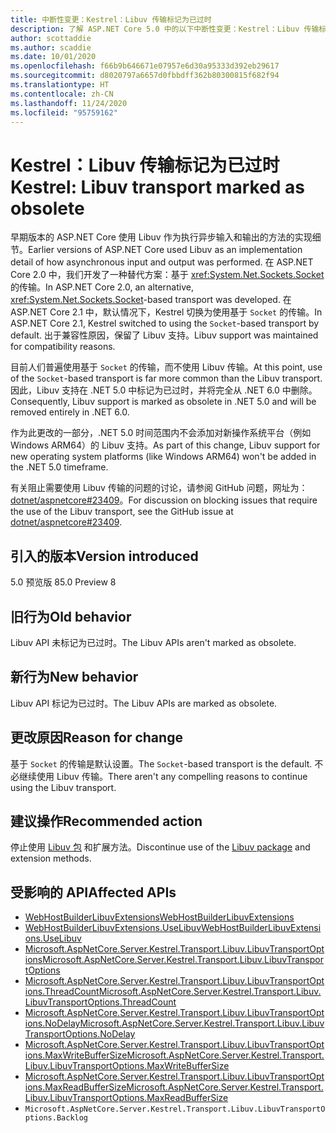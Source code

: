 ```yaml
---
title: 中断性变更：Kestrel：Libuv 传输标记为已过时
description: 了解 ASP.NET Core 5.0 中的以下中断性变更：Kestrel：Libuv 传输标记为已过时
author: scottaddie
ms.author: scaddie
ms.date: 10/01/2020
ms.openlocfilehash: f66b9b646671e07957e6d30a95333d392eb29617
ms.sourcegitcommit: d8020797a6657d0fbbdff362b80300815f682f94
ms.translationtype: HT
ms.contentlocale: zh-CN
ms.lasthandoff: 11/24/2020
ms.locfileid: "95759162"
---
```

# <a name="kestrel-libuv-transport-marked-as-obsolete"></a><span data-ttu-id="f3109-103">Kestrel：Libuv 传输标记为已过时</span><span class="sxs-lookup"><span data-stu-id="f3109-103">Kestrel: Libuv transport marked as obsolete</span></span>

<span data-ttu-id="f3109-104">早期版本的 ASP.NET Core 使用 Libuv 作为执行异步输入和输出的方法的实现细节。</span><span class="sxs-lookup"><span data-stu-id="f3109-104">Earlier versions of ASP.NET Core used Libuv as an implementation detail of how asynchronous input and output was performed.</span></span> <span data-ttu-id="f3109-105">在 ASP.NET Core 2.0 中，我们开发了一种替代方案：基于 <xref:System.Net.Sockets.Socket> 的传输。</span><span class="sxs-lookup"><span data-stu-id="f3109-105">In ASP.NET Core 2.0, an alternative, <xref:System.Net.Sockets.Socket>-based transport was developed.</span></span> <span data-ttu-id="f3109-106">在 ASP.NET Core 2.1 中，默认情况下，Kestrel 切换为使用基于 `Socket` 的传输。</span><span class="sxs-lookup"><span data-stu-id="f3109-106">In ASP.NET Core 2.1, Kestrel switched to using the `Socket`-based transport by default.</span></span> <span data-ttu-id="f3109-107">出于兼容性原因，保留了 Libuv 支持。</span><span class="sxs-lookup"><span data-stu-id="f3109-107">Libuv support was maintained for compatibility reasons.</span></span>

<span data-ttu-id="f3109-108">目前人们普遍使用基于 `Socket` 的传输，而不使用 Libuv 传输。</span><span class="sxs-lookup"><span data-stu-id="f3109-108">At this point, use of the `Socket`-based transport is far more common than the Libuv transport.</span></span> <span data-ttu-id="f3109-109">因此，Libuv 支持在 .NET 5.0 中标记为已过时，并将完全从 .NET 6.0 中删除。</span><span class="sxs-lookup"><span data-stu-id="f3109-109">Consequently, Libuv support is marked as obsolete in .NET 5.0 and will be removed entirely in .NET 6.0.</span></span>

<span data-ttu-id="f3109-110">作为此更改的一部分，.NET 5.0 时间范围内不会添加对新操作系统平台（例如 Windows ARM64）的 Libuv 支持。</span><span class="sxs-lookup"><span data-stu-id="f3109-110">As part of this change, Libuv support for new operating system platforms (like Windows ARM64) won't be added in the .NET 5.0 timeframe.</span></span>

<span data-ttu-id="f3109-111">有关阻止需要使用 Libuv 传输的问题的讨论，请参阅 GitHub 问题，网址为：[dotnet/aspnetcore#23409](https://github.com/dotnet/aspnetcore/issues/23409)。</span><span class="sxs-lookup"><span data-stu-id="f3109-111">For discussion on blocking issues that require the use of the Libuv transport, see the GitHub issue at [dotnet/aspnetcore#23409](https://github.com/dotnet/aspnetcore/issues/23409).</span></span>

## <a name="version-introduced"></a><span data-ttu-id="f3109-112">引入的版本</span><span class="sxs-lookup"><span data-stu-id="f3109-112">Version introduced</span></span>

<span data-ttu-id="f3109-113">5.0 预览版 8</span><span class="sxs-lookup"><span data-stu-id="f3109-113">5.0 Preview 8</span></span>

## <a name="old-behavior"></a><span data-ttu-id="f3109-114">旧行为</span><span class="sxs-lookup"><span data-stu-id="f3109-114">Old behavior</span></span>

<span data-ttu-id="f3109-115">Libuv API 未标记为已过时。</span><span class="sxs-lookup"><span data-stu-id="f3109-115">The Libuv APIs aren't marked as obsolete.</span></span>

## <a name="new-behavior"></a><span data-ttu-id="f3109-116">新行为</span><span class="sxs-lookup"><span data-stu-id="f3109-116">New behavior</span></span>

<span data-ttu-id="f3109-117">Libuv API 标记为已过时。</span><span class="sxs-lookup"><span data-stu-id="f3109-117">The Libuv APIs are marked as obsolete.</span></span>

## <a name="reason-for-change"></a><span data-ttu-id="f3109-118">更改原因</span><span class="sxs-lookup"><span data-stu-id="f3109-118">Reason for change</span></span>

<span data-ttu-id="f3109-119">基于 `Socket` 的传输是默认设置。</span><span class="sxs-lookup"><span data-stu-id="f3109-119">The `Socket`-based transport is the default.</span></span> <span data-ttu-id="f3109-120">不必继续使用 Libuv 传输。</span><span class="sxs-lookup"><span data-stu-id="f3109-120">There aren't any compelling reasons to continue using the Libuv transport.</span></span>

## <a name="recommended-action"></a><span data-ttu-id="f3109-121">建议操作</span><span class="sxs-lookup"><span data-stu-id="f3109-121">Recommended action</span></span>

<span data-ttu-id="f3109-122">停止使用 [Libuv 包](https://www.nuget.org/packages/Libuv) 和扩展方法。</span><span class="sxs-lookup"><span data-stu-id="f3109-122">Discontinue use of the [Libuv package](https://www.nuget.org/packages/Libuv) and extension methods.</span></span>

## <a name="affected-apis"></a><span data-ttu-id="f3109-123">受影响的 API</span><span class="sxs-lookup"><span data-stu-id="f3109-123">Affected APIs</span></span>

- [<span data-ttu-id="f3109-124">WebHostBuilderLibuvExtensions</span><span class="sxs-lookup"><span data-stu-id="f3109-124">WebHostBuilderLibuvExtensions</span></span>](/dotnet/api/microsoft.aspnetcore.hosting.webhostbuilderlibuvextensions?view=aspnetcore-3.0)
- [<span data-ttu-id="f3109-125">WebHostBuilderLibuvExtensions.UseLibuv</span><span class="sxs-lookup"><span data-stu-id="f3109-125">WebHostBuilderLibuvExtensions.UseLibuv</span></span>](/dotnet/api/microsoft.aspnetcore.hosting.webhostbuilderlibuvextensions.uselibuv?view=aspnetcore-3.0)
- [<span data-ttu-id="f3109-126">Microsoft.AspNetCore.Server.Kestrel.Transport.Libuv.LibuvTransportOptions</span><span class="sxs-lookup"><span data-stu-id="f3109-126">Microsoft.AspNetCore.Server.Kestrel.Transport.Libuv.LibuvTransportOptions</span></span>](/dotnet/api/microsoft.aspnetcore.server.kestrel.transport.libuv.libuvtransportoptions?view=aspnetcore-3.0)
- [<span data-ttu-id="f3109-127">Microsoft.AspNetCore.Server.Kestrel.Transport.Libuv.LibuvTransportOptions.ThreadCount</span><span class="sxs-lookup"><span data-stu-id="f3109-127">Microsoft.AspNetCore.Server.Kestrel.Transport.Libuv.LibuvTransportOptions.ThreadCount</span></span>](/dotnet/api/microsoft.aspnetcore.server.kestrel.transport.libuv.libuvtransportoptions.threadcount?view=aspnetcore-3.0)
- [<span data-ttu-id="f3109-128">Microsoft.AspNetCore.Server.Kestrel.Transport.Libuv.LibuvTransportOptions.NoDelay</span><span class="sxs-lookup"><span data-stu-id="f3109-128">Microsoft.AspNetCore.Server.Kestrel.Transport.Libuv.LibuvTransportOptions.NoDelay</span></span>](/dotnet/api/microsoft.aspnetcore.server.kestrel.transport.libuv.libuvtransportoptions.nodelay?view=aspnetcore-3.0)
- [<span data-ttu-id="f3109-129">Microsoft.AspNetCore.Server.Kestrel.Transport.Libuv.LibuvTransportOptions.MaxWriteBufferSize</span><span class="sxs-lookup"><span data-stu-id="f3109-129">Microsoft.AspNetCore.Server.Kestrel.Transport.Libuv.LibuvTransportOptions.MaxWriteBufferSize</span></span>](/dotnet/api/microsoft.aspnetcore.server.kestrel.transport.libuv.libuvtransportoptions.maxwritebuffersize?view=aspnetcore-3.0)
- [<span data-ttu-id="f3109-130">Microsoft.AspNetCore.Server.Kestrel.Transport.Libuv.LibuvTransportOptions.MaxReadBufferSize</span><span class="sxs-lookup"><span data-stu-id="f3109-130">Microsoft.AspNetCore.Server.Kestrel.Transport.Libuv.LibuvTransportOptions.MaxReadBufferSize</span></span>](/dotnet/api/microsoft.aspnetcore.server.kestrel.transport.libuv.libuvtransportoptions.maxreadbuffersize?view=aspnetcore-3.0)
- `Microsoft.AspNetCore.Server.Kestrel.Transport.Libuv.LibuvTransportOptions.Backlog`

<!--

### Category

ASP.NET Core

### Affected APIs

- `T:Microsoft.AspNetCore.Hosting.WebHostBuilderLibuvExtensions`
- `Overload:Microsoft.AspNetCore.Hosting.WebHostBuilderLibuvExtensions.UseLibuv`
- `T:Microsoft.AspNetCore.Server.Kestrel.Transport.Libuv.LibuvTransportOptions`
- `P:Microsoft.AspNetCore.Server.Kestrel.Transport.Libuv.LibuvTransportOptions.ThreadCount`
- `P:Microsoft.AspNetCore.Server.Kestrel.Transport.Libuv.LibuvTransportOptions.NoDelay`
- `P:Microsoft.AspNetCore.Server.Kestrel.Transport.Libuv.LibuvTransportOptions.MaxWriteBufferSize`
- `P:Microsoft.AspNetCore.Server.Kestrel.Transport.Libuv.LibuvTransportOptions.MaxReadBufferSize`
- `P:Microsoft.AspNetCore.Server.Kestrel.Transport.Libuv.LibuvTransportOptions.Backlog`

-->
